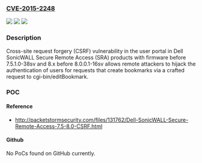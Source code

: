 ### [CVE-2015-2248](https://cve.mitre.org/cgi-bin/cvename.cgi?name=CVE-2015-2248)
![](https://img.shields.io/static/v1?label=Product&message=n%2Fa&color=blue)
![](https://img.shields.io/static/v1?label=Version&message=n%2Fa&color=blue)
![](https://img.shields.io/static/v1?label=Vulnerability&message=n%2Fa&color=brighgreen)

### Description

Cross-site request forgery (CSRF) vulnerability in the user portal in Dell SonicWALL Secure Remote Access (SRA) products with firmware before 7.5.1.0-38sv and 8.x before 8.0.0.1-16sv allows remote attackers to hijack the authentication of users for requests that create bookmarks via a crafted request to cgi-bin/editBookmark.

### POC

#### Reference
- http://packetstormsecurity.com/files/131762/Dell-SonicWALL-Secure-Remote-Access-7.5-8.0-CSRF.html

#### Github
No PoCs found on GitHub currently.

